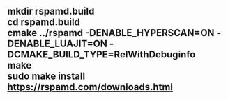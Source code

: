 mkdir rspamd.build <br>
cd rspamd.build<br>
cmake ../rspamd -DENABLE_HYPERSCAN=ON -DENABLE_LUAJIT=ON -DCMAKE_BUILD_TYPE=RelWithDebuginfo<br>
make<br>
sudo make install<br>
<a href="https://rspamd.com/downloads.html">https://rspamd.com/downloads.html</a>
------------------------------------------------

